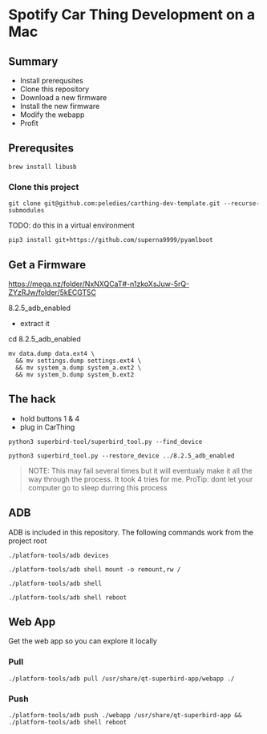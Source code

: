 # Spotify Car Thing Development on a Mac

## Summary

- Install prerequsites
- Clone this repository
- Download a new firmware
- Install the new firmware
- Modify the webapp
- Profit

## Prerequsites
```
brew install libusb
```

### Clone this project
```
git clone git@github.com:peledies/carthing-dev-template.git --recurse-submodules
```

TODO: do this in a virtual environment
```
pip3 install git+https://github.com/superna9999/pyamlboot
```

## Get a Firmware
https://mega.nz/folder/NxNXQCaT#-n1zkoXsJuw-5rQ-ZYzRJw/folder/5kECGT5C

8.2.5_adb_enabled

- extract it

cd 8.2.5_adb_enabled

```
mv data.dump data.ext4 \
  && mv settings.dump settings.ext4 \
  && mv system_a.dump system_a.ext2 \
  && mv system_b.dump system_b.ext2
```

## The hack

- hold buttons 1 & 4
- plug in CarThing

```
python3 superbird-tool/superbird_tool.py --find_device
```

```
python3 superbird_tool.py --restore_device ../8.2.5_adb_enabled
```
> NOTE: This may fail several times but it will eventualy make it all the way
> through the process. It took 4 tries for me. ProTip: dont let your computer
> go to sleep durring this process

## ADB
ADB is included in this repository. The following commands work from the project root

```
./platform-tools/adb devices
```

```
./platform-tools/adb shell mount -o remount,rw /
```

```
./platform-tools/adb shell
```

```
./platform-tools/adb shell reboot
```

## Web App
Get the web app so you can explore it locally

### Pull
```
./platform-tools/adb pull /usr/share/qt-superbird-app/webapp ./
```

### Push
```
./platform-tools/adb push ./webapp /usr/share/qt-superbird-app && ./platform-tools/adb shell reboot
```
